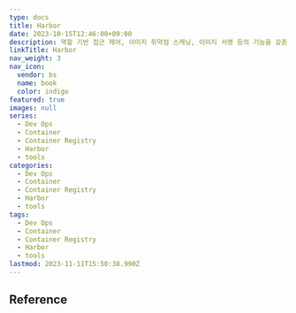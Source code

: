 ```yaml
---
type: docs
title: Harbor
date: 2023-10-15T12:46:00+09:00
description: 역할 기반 접근 제어, 이미지 취약점 스캐닝, 이미지 서명 등의 기능을 갖춘 오픈소스 컨테이너 이미지 레지스트리
linkTitle: Harbor
nav_weight: 3
nav_icon:
  vendor: bs
  name: book
  color: indigo
featured: true
images: null
series:
  - Dev Ops
  - Container
  - Container Registry
  - Harbor
  - tools
categories:
  - Dev Ops
  - Container
  - Container Registry
  - Harbor
  - tools
tags:
  - Dev Ops
  - Container
  - Container Registry
  - Harbor
  - tools
lastmod: 2023-11-11T15:50:38.990Z
---
```


## Reference
